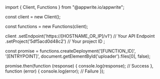 import { Client, Functions } from "@appwrite.io/appwrite";

const client = new Client();

const functions = new Functions(client);

client
    .setEndpoint('https://[HOSTNAME_OR_IP]/v1') // Your API Endpoint
    .setProject('5df5acd0d48c2') // Your project ID
;

const promise = functions.createDeployment('[FUNCTION_ID]', '[ENTRYPOINT]', document.getElementById('uploader').files[0], false);

promise.then(function (response) {
    console.log(response); // Success
}, function (error) {
    console.log(error); // Failure
});